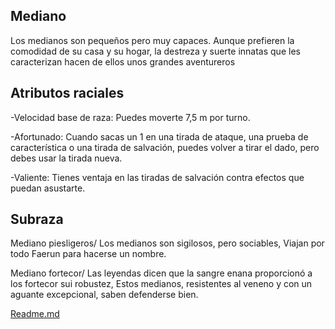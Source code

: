Mediano
-
Los medianos son pequeños pero muy capaces. Aunque prefieren la comodidad de su casa y su hogar, la destreza y suerte innatas que les caracterizan hacen de ellos unos grandes aventureros

Atributos raciales
-
-Velocidad base de raza: Puedes moverte 7,5 m por turno.

-Afortunado: Cuando sacas un 1 en una tirada de ataque, una prueba de característica o una tirada de salvación, puedes volver a tirar el dado, pero debes usar la tirada nueva.

-Valiente: Tienes ventaja en las tiradas de salvación contra efectos que puedan asustarte.

Subraza
-
Mediano piesligeros/
Los medianos son sigilosos, pero sociables, Viajan por todo Faerun para hacerse un nombre.

Mediano fortecor/
Las leyendas dicen que la sangre enana proporcionó a los fortecor sui robustez, Estos medianos, resistentes al veneno y con un aguante excepcional, saben defenderse bien.

[Readme.md](README.md)